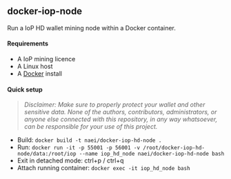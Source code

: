 ## docker-iop-node

Run a IoP HD wallet mining node within a Docker container.

#### Requirements
- A IoP mining licence
- A Linux host
- A [Docker](https://docs.docker.com/engine/installation/) install

#### Quick setup

> _Disclaimer: Make sure to properly protect your wallet and other sensitive data. None of the authors, contributors, administrators, or anyone else connected with this repository, in any way whatsoever, can be responsible for your use of this project._

- Build: `docker build -t naei/docker-iop-hd-node .`
- Run: `docker run -it -p 55001 -p 56001 -v /root/docker-iop-hd-node/data:/root/iop --name iop_hd_node naei/docker-iop-hd-node bash`
- Exit in detached mode: ctrl+p / ctrl+q
- Attach running container: `docker exec -it iop_hd_node bash`
